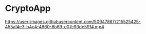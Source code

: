 # CryptoApp

https://user-images.githubusercontent.com/50947867/215525425-455af4e3-b4c4-4660-8b69-e07e93de5914.mp4

